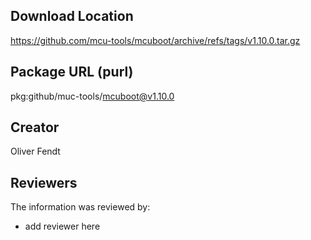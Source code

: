 ## Download Location

https://github.com/mcu-tools/mcuboot/archive/refs/tags/v1.10.0.tar.gz

## Package URL (purl)

pkg:github/muc-tools/mcuboot@v1.10.0

## Creator

Oliver Fendt

## Reviewers

The information was reviewed by:

* add reviewer here

